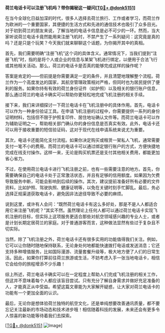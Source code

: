 **荷兰电话卡可以注册飞机吗？带你揭秘这一疑问[[TG💪+ @donk5151](https://t.me/s/donk5151)]**

在当今全球化日益加深的时代，很多人选择去荷兰旅行、工作或者学习，而荷兰作为欧洲的一个重要国家，其便捷的生活方式和先进的通信技术也吸引了众多目光。对于初到荷兰的朋友来说，了解当地的电话卡信息是必不可少的一环。然而，当大家听说荷兰电话卡竟然能用来注册飞机时，不禁产生了一系列疑问：这究竟是真的吗？还是只是个玩笑？今天我们就来聊聊这个话题，为你揭开其中的真相。

首先，我们需要明确“注册飞机”这个词的具体含义。通常情况下，当我们提到“注册飞机”时，指的是将个人或企业的信息与某架飞机进行绑定，以便用于合法飞行或其他相关活动。那么，荷兰的电话卡是否真的能够完成这样的操作呢？

答案是肯定的——但前提是你需要满足一定的条件，并且清楚地理解整个流程。荷兰作为一个高度发达的国家，其航空管理政策相对严格，但同时也为居民提供了便利的服务。如果你持有有效的荷兰身份证件（如护照）以及相关的银行账户信息，那么通过荷兰的电话卡确实可以帮助你更轻松地完成飞机注册的相关手续。

接下来，我们来详细探讨一下荷兰电话卡在飞机注册中的具体作用。首先，电话卡可以作为一种身份验证工具。在申请飞机注册的过程中，你需要提供一系列的身份证明材料，包括但不限于护照复印件、居住地址确认文件等。而荷兰电话卡可以作为辅助证明之一，帮助相关部门确认你的身份信息是否真实有效。此外，电话卡还可以用于接收重要的短信验证码，这对于现代在线申请系统来说尤为重要。

其次，电话卡还能简化支付流程。如果你决定购买或租赁一架私人飞机，通常需要支付一笔不小的费用。而荷兰的电话卡可以通过绑定银行账户的方式，方便快捷地完成在线支付操作。这样一来，无论是购买机票还是支付其他相关费用，都能更加省心省力。

不过，在使用荷兰电话卡进行飞机注册之前，也有一些需要注意的地方。首先，你需要确保自己的电话卡处于正常激活状态，并且有足够的信用额度。如果因为欠费导致服务中断，可能会影响到后续的操作。其次，建议提前准备好所有必要的文件资料，比如护照、驾驶执照、健康证明等，以免在关键时刻手忙脚乱。最后，务必选择正规渠道获取电话卡，避免因非法途径导致不必要的麻烦。

说到这里，或许有人会问：“既然荷兰电话卡有这么多好处，那是不是人人都适合用它来注册飞机呢？”其实不然。虽然理论上任何人都可以通过荷兰电话卡实现飞机注册的目标，但实际上这项服务更适合那些对航空领域感兴趣的专业人士，或者是计划长期定居荷兰的家庭。对于普通游客而言，这种做法显然有些过于复杂且不切实际。

当然，除了飞机注册之外，荷兰电话卡还有很多实用的功能值得我们关注。例如，它可以让你随时随地保持联系，无论身处何地都能快速拨打电话或发送消息；它还支持多种增值服务，比如国际漫游、流量套餐升级等，极大地方便了人们的日常生活。因此，如果你打算前往荷兰旅游或生活，不妨考虑入手一张当地电话卡，相信它会给你的旅程增添不少乐趣！

综上所述，荷兰电话卡确实可以在一定程度上帮助人们完成飞机注册的相关工作，但这并不意味着每个人都应该盲目尝试。只有充分了解自身需求并做好充足准备的人，才能真正从中受益。希望这篇文章能为大家解开疑惑，让大家对荷兰电话卡的功能有一个更加全面的认识。

最后，无论你是想体验荷兰独特的航空文化，还是单纯想要改善通讯质量，都不要忘记关注最新的市场动态和技术进步哦！相信随着科技的发展，未来还会有更多令人惊喜的新功能等待着我们去探索。

[[TG💪+ @donk5151](https://t.me/s/donk5151) ![Image](https://i.postimg.cc/rwNCRYN7/Snipaste-2025-04-30-17-27-05.png)]